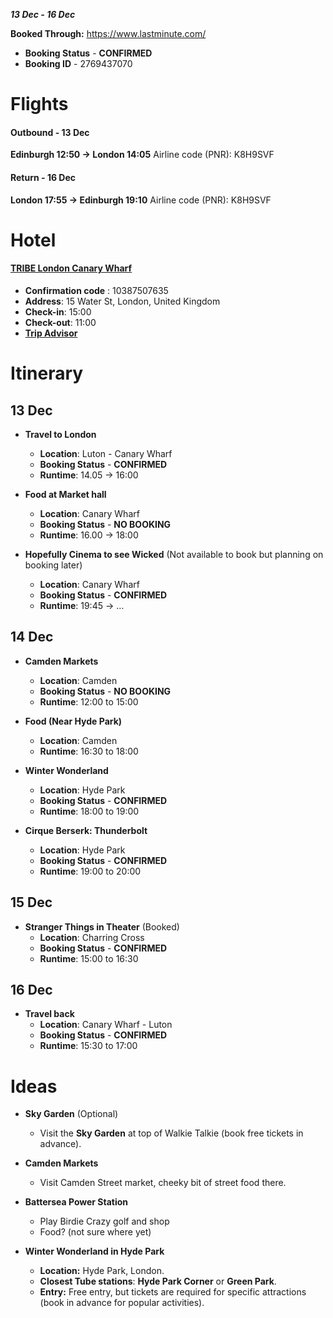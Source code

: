 ***13 Dec - 16 Dec***

**Booked Through:** <https://www.lastminute.com/>
- **Booking Status** - **CONFIRMED**
- **Booking ID** - 2769437070

# Flights
#### Outbound - 13 Dec
**Edinburgh 12:50 -> London 14:05**
Airline code (PNR): K8H9SVF
#### Return - 16 Dec
**London 17:55 -> Edinburgh 19:10**
Airline code (PNR): K8H9SVF


# Hotel
#### [TRIBE London Canary Wharf](https://uk.hotels.com/ho2660085568/tribe-london-canary-wharf-dixcove-ghana/?chkin=2023-10-31&chkout=2023-11-1&rm1=a2&expediaPropertyId=83096424&semcid=HCOM-UK.UB.BING.PT-DSA-c-EN.HOTEL&semdtl=a1437685300.b11341405829665594.g1dat-2335637575537099:aud-815275095:loc-188.e1c.m1289c1ec82c0a1706aa3f79f5298888ea.r1.c1.j1162529.k141471.d183838164976529.h1b.i1.l1.n1.o1.p1.q1.s1.t1.x1.f1.u1.v1.w1&msclkid=289c1ec82c0a1706aa3f79f5298888ea)
- **Confirmation code** : 10387507635
- **Address**: 15 Water St, London, United Kingdom
- **Check-in**: 15:00
- **Check-out**: 11:00
- [**Trip Advisor**](https://www.tripadvisor.co.uk/Hotel_Review-g186338-d24248927-Reviews-Tribe_London_Canary_Wharf-London_England.html)

# Itinerary

## 13 Dec

- **Travel to London** 
	- **Location**: Luton - Canary Wharf 
	- **Booking Status** - **CONFIRMED**
	- **Runtime**: 14.05 -> 16:00

- **Food at Market hall**
	- **Location**: Canary Wharf 
	- **Booking Status** - **NO BOOKING**
	- **Runtime**: 16.00 -> 18:00

- **Hopefully Cinema to see Wicked** (Not available to book but planning on booking later)
	- **Location**: Canary Wharf 
	- **Booking Status** - **CONFIRMED**
	- **Runtime**: 19:45 -> …
## 14 Dec

- **Camden Markets**
	- **Location**: Camden
	- **Booking Status** - **NO BOOKING**
	- **Runtime**: 12:00 to 15:00

- **Food (Near Hyde Park)**
	- **Location**: Camden
	- **Runtime**: 16:30 to 18:00

- **Winter Wonderland**
	- **Location**: Hyde Park
	- **Booking Status** - **CONFIRMED**
	- **Runtime**: 18:00 to 19:00
	
- **Cirque Berserk: Thunderbolt**
	- **Location**: Hyde Park
	- **Booking Status** - **CONFIRMED**
	- **Runtime**: 19:00 to 20:00
## 15 Dec

- **Stranger Things in Theater** (Booked)
	- **Location**: Charring Cross
	- **Booking Status** - **CONFIRMED**
	- **Runtime**: 15:00 to 16:30
## 16 Dec

- **Travel back** 
	- **Location**: Canary Wharf - Luton
	- **Booking Status** - **CONFIRMED**
	- **Runtime**: 15:30 to 17:00
# Ideas

- **Sky Garden** (Optional)
	- Visit the **Sky Garden** at top of Walkie Talkie (book free tickets in advance).
	
- **Camden Markets**
	- Visit Camden Street market, cheeky bit of street food there.

- **Battersea Power Station**
	- Play Birdie Crazy golf and shop
	- Food? (not sure where yet)

- **Winter Wonderland in Hyde Park**
	- **Location:** Hyde Park, London. 
	- **Closest Tube stations**: **Hyde Park Corner** or **Green Park**.
	- **Entry:** Free entry, but tickets are required for specific attractions (book in advance for popular activities).
